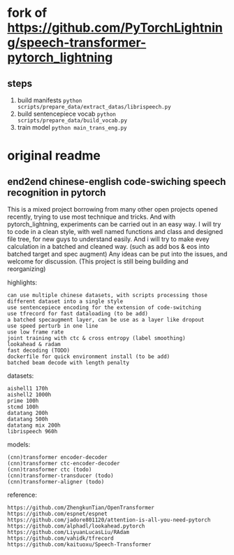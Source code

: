 # fork of https://github.com/PyTorchLightning/speech-transformer-pytorch_lightning
    
## steps
1. build manifests `python scripts/prepare_data/extract_datas/librispeech.py`
2. build sentencepiece vocab `python scripts/prepare_data/build_vocab.py`
3. train model `python main_trans_eng.py`

# original readme
## end2end chinese-english code-swiching speech recognition in pytorch

This is a mixed project borrowing from many other open projects 
opened recently, trying to use most technique and tricks. And with 
pytorch_lightning, experiments can be carried out in an easy way. 
I will try to code in a clean style, with well named functions and 
class and designed file tree, for new guys to understand easily.
And i will try to make evey calculation in a batched and cleaned way.
(such as add bos & eos into batched target and spec augment)
Any ideas can be put into the issues, and welcome for discussion. 
(This project is still being building and reorganizing)

highlights:
    
    can use multiple chinese datasets, with scripts processing those different dataset into a single style
    use sentencepiece encoding for the extension of code-switching
    use tfrecord for fast dataloading (to be add)
    a batched specaugment layer, can be use as a layer like dropout
    use speed perturb in one line
    use low frame rate
    joint training with ctc & cross entropy (label smoothing)
    lookahead & radam
    fast decoding (TODO)
    dockerfile for quick environment install (to be add)
    batched beam decode with length penalty
    
datasets:
    
    aishell1 170h
    aishell2 1000h
    prime 100h
    stcmd 100h
    datatang 200h
    datatang 500h
    datatang mix 200h 
    librispeech 960h

models:
        
    (cnn)transformer encoder-decoder 
    (cnn)transformer ctc-encoder-decoder 
    (cnn)transformer ctc (todo)
    (cnn)transformer-transducer (todo)
    (cnn)transformer-aligner (todo)

reference:

    https://github.com/ZhengkunTian/OpenTransformer
    https://github.com/espnet/espnet
    https://github.com/jadore801120/attention-is-all-you-need-pytorch
    https://github.com/alphadl/lookahead.pytorch
    https://github.com/LiyuanLucasLiu/RAdam
    https://github.com/vahidk/tfrecord
    https://github.com/kaituoxu/Speech-Transformer
    
